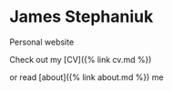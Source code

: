 # James Stephaniuk
Personal website

Check out my [CV]({% link cv.md %})

or read [about]({% link about.md %}) me